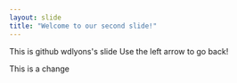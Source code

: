 ```yaml
---
layout: slide
title: "Welcome to our second slide!"
---
```

This is github wdlyons's slide
Use the left arrow to go back!

This is a change
